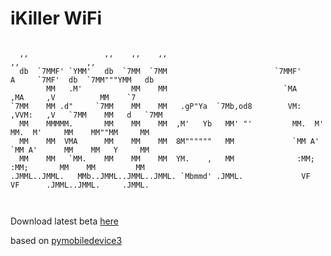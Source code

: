 # iKiller WiFi
```
                                                                                                        
  ,,                 ,,    ,,    ,,                                                ,,               ,,  
  db  `7MMF' `YMM'   db  `7MM  `7MM                        `7MMF'     A     `7MF'  db  `7MM"""YMM   db  
        MM   .M'           MM    MM                          `MA     ,MA     ,V          MM    `7       
`7MM    MM .d"     `7MM    MM    MM   .gP"Ya  `7Mb,od8        VM:   ,VVM:   ,V   `7MM    MM   d   `7MM  
  MM    MMMMM.       MM    MM    MM  ,M'   Yb   MM' "'         MM.  M' MM.  M'     MM    MM""MM     MM  
  MM    MM  VMA      MM    MM    MM  8M""""""   MM             `MM A'  `MM A'      MM    MM   Y     MM  
  MM    MM   `MM.    MM    MM    MM  YM.    ,   MM              :MM;    :MM;       MM    MM         MM  
.JMML..JMML.   MMb..JMML..JMML..JMML. `Mbmmd' .JMML.             VF      VF      .JMML..JMML.     .JMML.
                                                                                                        
                                                                                                        
```

Download latest beta <a href="https://github.com/kryyyaaaa/iKiller-WiFi/releases/tag/1.0.1">here</a>

based on <a href="https://github.com/doronz88/pymobiledevice3">pymobiledevice3</a>
